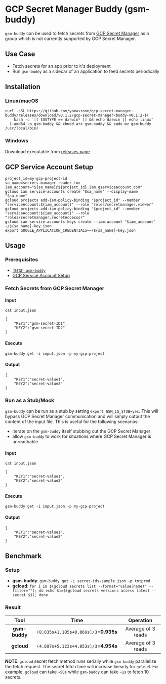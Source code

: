 # GCP Secret Manager Buddy (gsm-buddy)
`gsm-buddy` can be used to fetch secrets from [GCP Secret Manager](https://cloud.google.com/secret-manager/docs) as a group which is not currently supported by GCP Secret Manager.

## Use Case
- Fetch secrets for an app prior to it's deployment
- Run `gsm-buddy` as a sidecar of an application to feed secrets periodically

## Installation
### Linux/macOS
```
curl -sSL https://github.com/yamaszone/gcp-secret-manager-buddy/releases/download/v0.1.2/gcp-secret-manager-buddy-v0.1.2-$(
    bash -c '[[ $OSTYPE == darwin* ]] && echo darwin || echo linux'
  )-amd64 -o gsm-buddy && chmod a+x gsm-buddy && sudo mv gsm-buddy /usr/local/bin/
```
### Windows
Download executable from [releases page](https://github.com/yamaszone/gcp-secret-manager-buddy/releases/tag/v0.1.1)

## GCP Service Account Setup
```
project_id=my-gcp-project-id
sa_name=secrets-manager-reader-foo
iam_account="${sa_name}@${project_id}.iam.gserviceaccount.com"
gcloud iam service-accounts create "$sa_name" --display-name "$sa_name"
gcloud projects add-iam-policy-binding "$project_id" --member "serviceAccount:${iam_account}" --role "roles/secretmanager.viewer"
gcloud projects add-iam-policy-binding "$project_id" --member "serviceAccount:${iam_account}" --role "roles/secretmanager.secretAccessor"
gcloud iam service-accounts keys create --iam-account "$iam_account" ~/${sa_name}-key.json
export GOOGLE_APPLICATION_CREDENTIALS=~/${sa_name}-key.json
```

## Usage

### Prerequisites
- [Install `gsm-buddy`](#installation)
- [GCP Service Account Setup](#gcp-service-account-setup)

### Fetch Secrets from GCP Secret Manager
#### Input
`cat input.json`

```
{
	"KEY1":"gsm-secret-ID1",
	"KEY2":"gsm-secret-ID2"
}
```

#### Execute
`gsm-buddy get -i input.json -p my-gcp-project`

#### Output
```
{
	"KEY1":"secret-value1",
	"KEY2":"secret-value2"
}
```

### Run as a Stub/Mock
`gsm-buddy` can be run as a stub by setting `export GSM_IS_STUB=yes`. This will bypass GCP Secret Manager communication and will simply output the content of the input file. This is useful for the following scenarios:
- iterate on the `gsm-buddy` itself stubbing out the GCP Secret Manager
- allow `gsm-buddy` to work for situations where GCP Secret Manager is unreachable

#### Input
`cat input.json`

```
{
	"KEY1":"secret-value1",
	"KEY2":"secret-value2"
}
```

#### Execute
`gsm-buddy get -i input.json -p my-gcp-project`

#### Output
```
{
	"KEY1":"secret-value1",
	"KEY2":"secret-value2"
}
```

## Benchmark
### Setup
- __gsm-buddy__: `gsm-buddy get -i secret-ids-sample.json -p tntprod`
- __gcloud__: `for i in $(gcloud secrets list --format="value(name)" --filter=""); do echo $i=$(gcloud secrets versions access latest --secret $i); done`

### Result
|Tool|Time|Operation|
| :---: | :---: | :---: |
|__gsm-buddy__| `(0.835s+1.105s+0.866s)/3`=__0.935s__ | Average of 3 reads |
|__gcloud__| `(4.887s+5.123s+4.853s)/3`=__4.954s__ | Average of 3 reads |

__NOTE__: `gcloud` secret fetch method runs serially while `gsm-buddy` parallelize the fetch request. The secret fetch time will increase linearly for `gcloud`. For example, `gcloud` can take `~50s` while `gsm-buddy` can take `~1s` to fetch 10 secrets.
